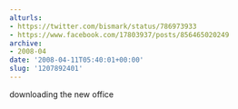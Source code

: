 ```yaml
---
alturls:
- https://twitter.com/bismark/status/786973933
- https://www.facebook.com/17803937/posts/856465020249
archive:
- 2008-04
date: '2008-04-11T05:40:01+00:00'
slug: '1207892401'
---
```


downloading the new office

